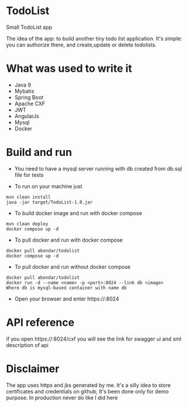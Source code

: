 # TodoList
Small TodoList app

The idea of the app: to build another tiny todo list application. It's simple: you can authorize there, and create,update 
or delete todolists.

# What was used to write it

- Java 9
- Mybatis
- Spring Boot
- Apache CXF
- JWT
- AngularJs
- Mysql
- Docker

# Build and run

- You need to have a mysql server running with db created from db.sql file for tests

- To run on your machine just
```
mvn clean install
java -jar target/TodoList-1.0.jar
```
- To build docker image and run with docker compose
```
mvn clean deploy
docker compose up -d
```
- To pull docker and run with docker compose
```
docker pull abondar/todolist
docker compose up -d
```
- To pull docker and run without docker compose
```
docker pull abondar/todolist
docker run -d --name <name> -p <port>:8024 --link db <image>
Where db is mysql-based container with name db
```
- Open your browser and enter https://<hostname>:8024


# API reference
if you open https://<hostname>:8024/cxf you will see the link for swagger ui and xml description of api 

# Disclaimer
The app uses https and jks generated by me. It's a silly idea to store certificates and credentials on github, 
It's been done only for demo purpose. In production never do like I did here
